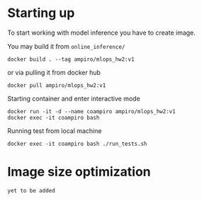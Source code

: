 # Starting up
To start working with model inference you have to create image. <br>

You may build it from `online_inference/` 
~~~
docker build . --tag ampiro/mlops_hw2:v1
~~~
or via pulling it from docker hub
~~~
docker pull ampiro/mlops_hw2:v1
~~~

Starting container and enter interactive mode
~~~
docker run -it -d --name coampiro ampiro/mlops_hw2:v1
docker exec -it coampiro bash
~~~
Running test from local machine
~~~
docker exec -it coampiro bash ./run_tests.sh
~~~

# Image size optimization
`yet to be added`

